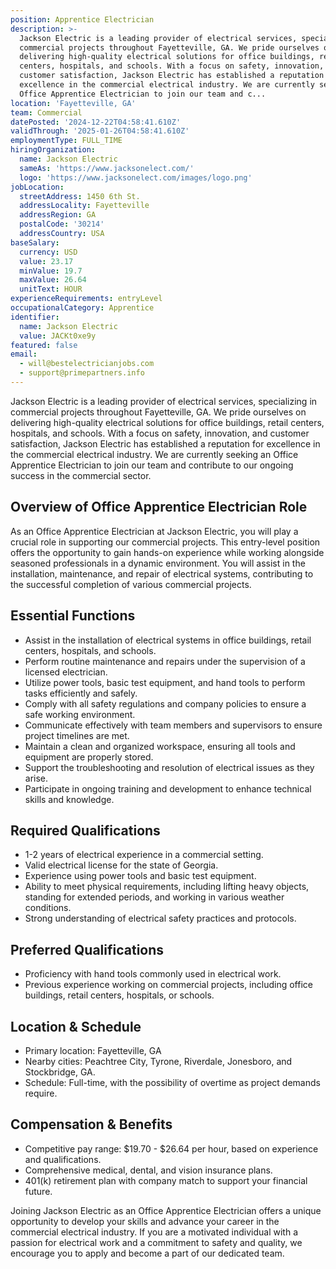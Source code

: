 ```yaml
---
position: Apprentice Electrician
description: >-
  Jackson Electric is a leading provider of electrical services, specializing in
  commercial projects throughout Fayetteville, GA. We pride ourselves on
  delivering high-quality electrical solutions for office buildings, retail
  centers, hospitals, and schools. With a focus on safety, innovation, and
  customer satisfaction, Jackson Electric has established a reputation for
  excellence in the commercial electrical industry. We are currently seeking an
  Office Apprentice Electrician to join our team and c...
location: 'Fayetteville, GA'
team: Commercial
datePosted: '2024-12-22T04:58:41.610Z'
validThrough: '2025-01-26T04:58:41.610Z'
employmentType: FULL_TIME
hiringOrganization:
  name: Jackson Electric
  sameAs: 'https://www.jacksonelect.com/'
  logo: 'https://www.jacksonelect.com/images/logo.png'
jobLocation:
  streetAddress: 1450 6th St.
  addressLocality: Fayetteville
  addressRegion: GA
  postalCode: '30214'
  addressCountry: USA
baseSalary:
  currency: USD
  value: 23.17
  minValue: 19.7
  maxValue: 26.64
  unitText: HOUR
experienceRequirements: entryLevel
occupationalCategory: Apprentice
identifier:
  name: Jackson Electric
  value: JACKt0xe9y
featured: false
email:
  - will@bestelectricianjobs.com
  - support@primepartners.info
---
```




Jackson Electric is a leading provider of electrical services, specializing in commercial projects throughout Fayetteville, GA. We pride ourselves on delivering high-quality electrical solutions for office buildings, retail centers, hospitals, and schools. With a focus on safety, innovation, and customer satisfaction, Jackson Electric has established a reputation for excellence in the commercial electrical industry. We are currently seeking an Office Apprentice Electrician to join our team and contribute to our ongoing success in the commercial sector.

## Overview of Office Apprentice Electrician Role

As an Office Apprentice Electrician at Jackson Electric, you will play a crucial role in supporting our commercial projects. This entry-level position offers the opportunity to gain hands-on experience while working alongside seasoned professionals in a dynamic environment. You will assist in the installation, maintenance, and repair of electrical systems, contributing to the successful completion of various commercial projects.

## Essential Functions

- Assist in the installation of electrical systems in office buildings, retail centers, hospitals, and schools.
- Perform routine maintenance and repairs under the supervision of a licensed electrician.
- Utilize power tools, basic test equipment, and hand tools to perform tasks efficiently and safely.
- Comply with all safety regulations and company policies to ensure a safe working environment.
- Communicate effectively with team members and supervisors to ensure project timelines are met.
- Maintain a clean and organized workspace, ensuring all tools and equipment are properly stored.
- Support the troubleshooting and resolution of electrical issues as they arise.
- Participate in ongoing training and development to enhance technical skills and knowledge.

## Required Qualifications

- 1-2 years of electrical experience in a commercial setting.
- Valid electrical license for the state of Georgia.
- Experience using power tools and basic test equipment.
- Ability to meet physical requirements, including lifting heavy objects, standing for extended periods, and working in various weather conditions.
- Strong understanding of electrical safety practices and protocols.

## Preferred Qualifications

- Proficiency with hand tools commonly used in electrical work.
- Previous experience working on commercial projects, including office buildings, retail centers, hospitals, or schools.

## Location & Schedule

- Primary location: Fayetteville, GA
- Nearby cities: Peachtree City, Tyrone, Riverdale, Jonesboro, and Stockbridge, GA.
- Schedule: Full-time, with the possibility of overtime as project demands require.

## Compensation & Benefits

- Competitive pay range: $19.70 - $26.64 per hour, based on experience and qualifications.
- Comprehensive medical, dental, and vision insurance plans.
- 401(k) retirement plan with company match to support your financial future.

Joining Jackson Electric as an Office Apprentice Electrician offers a unique opportunity to develop your skills and advance your career in the commercial electrical industry. If you are a motivated individual with a passion for electrical work and a commitment to safety and quality, we encourage you to apply and become a part of our dedicated team.
